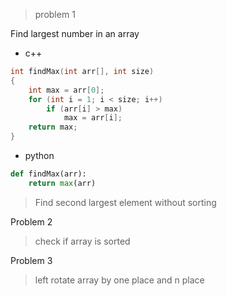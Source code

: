 > problem 1

Find largest number in an array

- c++

```c++
int findMax(int arr[], int size)
{
    int max = arr[0];
    for (int i = 1; i < size; i++)
        if (arr[i] > max)
            max = arr[i];
    return max;
}
```

- python

```python
def findMax(arr):
    return max(arr)
```

> Find second largest element without sorting

Problem 2

> check if array is sorted

Problem 3

> left rotate array by one place and n place
